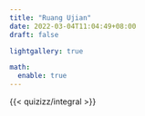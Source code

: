 ```yaml
---
title: "Ruang Ujian"
date: 2022-03-04T11:04:49+08:00
draft: false

lightgallery: true

math:
  enable: true
---
```

{{< quizizz/integral >}}
